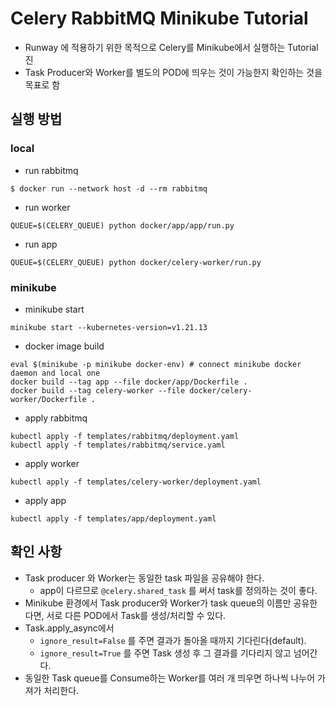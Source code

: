 # Celery RabbitMQ Minikube Tutorial

- Runway 에 적용하기 위한 목적으로 Celery를 Minikube에서 실행하는 Tutorial 진
- Task Producer와 Worker를 별도의 POD에 띄우는 것이 가능한지 확인하는 것을 목표로 함

## 실행 방법

### local

- run rabbitmq

```
$ docker run --network host -d --rm rabbitmq
```

- run worker

```
QUEUE=$(CELERY_QUEUE) python docker/app/app/run.py
```

- run app

```
QUEUE=$(CELERY_QUEUE) python docker/celery-worker/run.py
```


### minikube

- minikube start

```
minikube start --kubernetes-version=v1.21.13
```

- docker image build

```
eval $(minikube -p minikube docker-env) # connect minikube docker daemon and local one
docker build --tag app --file docker/app/Dockerfile .
docker build --tag celery-worker --file docker/celery-worker/Dockerfile .
```

- apply rabbitmq

```
kubectl apply -f templates/rabbitmq/deployment.yaml
kubectl apply -f templates/rabbitmq/service.yaml
```

- apply worker

```
kubectl apply -f templates/celery-worker/deployment.yaml
```

- apply app

```
kubectl apply -f templates/app/deployment.yaml
```

## 확인 사항

- Task producer 와 Worker는 동일한 task 파일을 공유해야 한다.
  - app이 다르므로 `@celery.shared_task` 를 써서 task를 정의하는 것이 좋다.
- Minikube 환경에서 Task producer와 Worker가 task queue의 이름만 공유한다면, 서로 다른 POD에서 Task를 생성/처리할 수 있다.
- Task.apply_async에서 
  - `ignore_result=False` 를 주면 결과가 돌아올 때까지 기다린다(default).
  - `ignore_result=True` 를 주면 Task 생성 후 그 결과를 기다리지 않고 넘어간다.
- 동일한 Task queue를 Consume하는 Worker를 여러 개 띄우면 하나씩 나누어 가져가 처리한다.
